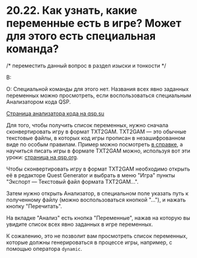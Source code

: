 # 20.22. Как узнать, какие переменные есть в игре? Может для этого есть специальная команда?
<!-- [:faq_20_22] -->
/* переместить данный вопрос в раздел изыски и тонкости */

В:	

О:
Специальной команды для этого нет. Названия всех явно заданных переменных можно просмотреть, если воспользоваться специальным Анализатором кода QSP.

[Страница анализатора кода на qsp.su](https://qsp.org/index.php?option=com_agora&task=topic&id=365&Itemid=57)

Для того, чтобы получить список переменных, нужно сначала сконвертировать игру в формат TXT2GAM. TXT2GAM — это обычные текстовые файлы, в которых код игры прописан в незашифрованном виде по особым правилам. Пример можно посмотреть [в справке](https://wiki.qsp.org/help:txt2gam), а научиться писать игры в формате TXT2GAM можно, используя вот эти уроки: [страница на qsp.org](https://qsp.org/index.php?option=com_content&view=article&id=91&Itemid=56).

Чтобы сконвертировать игру в формат TXT2GAM необходимо открыть её в редакторе Quest Generator и выбрать в меню "Игра" пункты "Экспорт — Текстовый файл формата TXT2GAM...".

Затем нужно открыть Анализатор, в специальном поле указать путь к полученному файлу (можно воспользоваться кнопкой "..."), и нажать кнопку "Перечитать".

На вкладке "Анализ" есть кнопка "Переменные", нажав на которую вы увидите список всех явно заданных в игре переменных.

К сожалению, это не позволит вам просмотреть список переменных, которые должны генерироваться в процессе игры, например, с помощью оператора `dynamic`.
